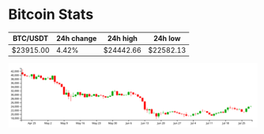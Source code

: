 # Bitcoin Stats

BTC/USDT|24h change|24h high|24h low|
|---|---|---|---|
|$23915.00|4.42%|$24442.66|$22582.13|

<img src="./chart.svg">

